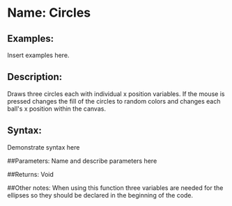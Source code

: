 # Name: Circles

## Examples:
Insert examples here.

## Description:
Draws three circles each with individual x position variables.
If the mouse is pressed changes the fill of the circles to random colors and changes each ball's x position within the canvas.
## Syntax:
Demonstrate syntax here

##Parameters: 
Name and describe parameters here

##Returns:
Void

##Other notes:
When using this function three variables are needed for the ellipses so they should be declared in the beginning of the code.
